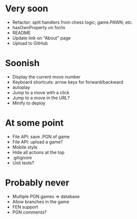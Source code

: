 # Very soon
- Refactor: split handlers from chess logic; game.PAWN; etc.
- hasOwnProperty on for/in
- README
- Update link on "About" page
- Upload to GitHub

# Soonish
- Display the current move number
- Keyboard shortcuts: arrow keys for forward/backward
- autoplay
- Jump to a move with a click
- Jump to a move in the URL?
- Minify to deploy

# At some point
- File API: save .PGN of game
- File API: upload a game?
- Mobile style
- Hide all actions at the top
- .gitignore
- Unit tests?

# Probably never
- Multiple PGN games => database
- Allow branches in the game
- FEN support
- PGN comments?
